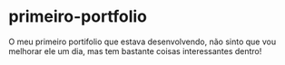 # primeiro-portfolio
O meu primeiro portifolio que estava desenvolvendo, não sinto que vou melhorar ele um dia, mas tem bastante coisas interessantes dentro!
